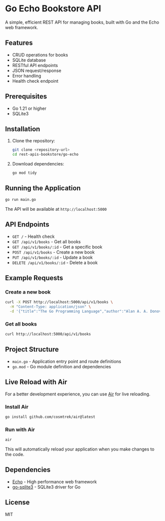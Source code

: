 # Go Echo Bookstore API

A simple, efficient REST API for managing books, built with Go and the Echo web framework.

## Features

- CRUD operations for books
- SQLite database
- RESTful API endpoints
- JSON request/response
- Error handling
- Health check endpoint

## Prerequisites

- Go 1.21 or higher
- SQLite3

## Installation

1. Clone the repository:
   ```bash
   git clone <repository-url>
   cd rest-apis-bookstore/go-echo
   ```

2. Download dependencies:
   ```bash
   go mod tidy
   ```

## Running the Application

```bash
go run main.go
```

The API will be available at `http://localhost:5000`

## API Endpoints

- `GET /` - Health check
- `GET /api/v1/books` - Get all books
- `GET /api/v1/books/:id` - Get a specific book
- `POST /api/v1/books` - Create a new book
- `PUT /api/v1/books/:id` - Update a book
- `DELETE /api/v1/books/:id` - Delete a book

## Example Requests

### Create a new book
```bash
curl -X POST http://localhost:5000/api/v1/books \
  -H "Content-Type: application/json" \
  -d '{"title":"The Go Programming Language","author":"Alan A. A. Donovan & Brian W. Kernighan","published_year":2015}'
```

### Get all books
```bash
curl http://localhost:5000/api/v1/books
```

## Project Structure

- `main.go` - Application entry point and route definitions
- `go.mod` - Go module definition and dependencies

## Live Reload with Air

For a better development experience, you can use [Air](https://github.com/cosmtrek/air) for live reloading.

### Install Air
```bash
go install github.com/cosmtrek/air@latest
```

### Run with Air
```bash
air
```

This will automatically reload your application when you make changes to the code.


## Dependencies

- [Echo](https://echo.labstack.com/) - High performance web framework
- [go-sqlite3](https://github.com/mattn/go-sqlite3) - SQLite3 driver for Go

## License

MIT
